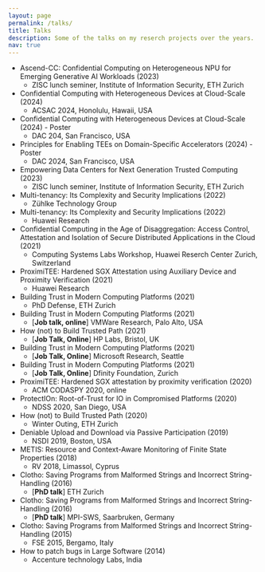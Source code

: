 ```yaml
---
layout: page
permalink: /talks/
title: Talks
description: Some of the talks on my reserch projects over the years.
nav: true
---
```


- Ascend-CC: Confidential Computing on Heterogeneous NPU for Emerging Generative AI Workloads
  (2023)
  - ZISC lunch seminer, Institute of Information Security, ETH Zurich
- Confidential Computing with Heterogeneous Devices at Cloud-Scale (2024)
  - ACSAC 2024, Honolulu, Hawaii, USA
- Confidential Computing with Heterogeneous Devices at Cloud-Scale (2024) - Poster
  - DAC 204, San Francisco, USA
- Principles for Enabling TEEs on Domain-Specific Accelerators (2024) - Poster
  - DAC 2024, San Francisco, USA
- Empowering Data Centers for Next Generation Trusted Computing (2023)
  - ZISC lunch seminer, Institute of Information Security, ETH Zurich
- Multi-tenancy: Its Complexity and Security Implications (2022)
  - Zühlke Technology Group
- Multi-tenancy: Its Complexity and Security Implications (2022)
  - Huawei Research
- Confidential Computing in the Age of Disaggregation: Access Control, Attestation and Isolation of Secure Distributed Applications in the Cloud (2021)
  - Computing Systems Labs Workshop, Huawei Reserch Center Zurich, Switzerland
- ProximiTEE: Hardened SGX Attestation using Auxiliary Device and Proximity Verification (2021)
  - Huawei Research
- Building Trust in Modern Computing Platforms (2021)
  - PhD Defense, ETH Zurich
- Building Trust in Modern Computing Platforms (2021)
  - [**Job talk, online**] VMWare Research, Palo Alto, USA
- How (not) to Build Trusted Path (2021)
  - [**Job Talk, Online**] HP Labs, Bristol, UK
- Building Trust in Modern Computing Platforms (2021)
  - [**Job Talk, Online**] Microsoft Research, Seattle
- Building Trust in Modern Computing Platforms (2021)
  - [**Job Talk, Online**] Dfinity Foundation, Zurich
- ProximiTEE: Hardened SGX attestation by proximity verification (2020)
  - ACM CODASPY 2020, online
- ProtectIOn: Root-of-Trust for IO in Compromised Platforms (2020)
  - NDSS 2020, San Diego, USA
- How (not) to Build Trusted Path (2020)
  - Winter Outing, ETH Zurich
- Deniable Upload and Download via Passive Participation (2019)
  - NSDI 2019, Boston, USA
- METIS: Resource and Context-Aware Monitoring of Finite State Properties (2018)
  - RV 2018, Limassol, Cyprus
- Clotho: Saving Programs from Malformed Strings and Incorrect String-Handling (2016)
  - [**PhD talk**] ETH Zurich
- Clotho: Saving Programs from Malformed Strings and Incorrect String-Handling (2016)
  - [**PhD talk**] MPI-SWS, Saarbruken, Germany
- Clotho: Saving Programs from Malformed Strings and Incorrect String-Handling (2015)
  - FSE 2015, Bergamo, Italy
- How to patch bugs in Large Software (2014)
  - Accenture technology Labs, India

